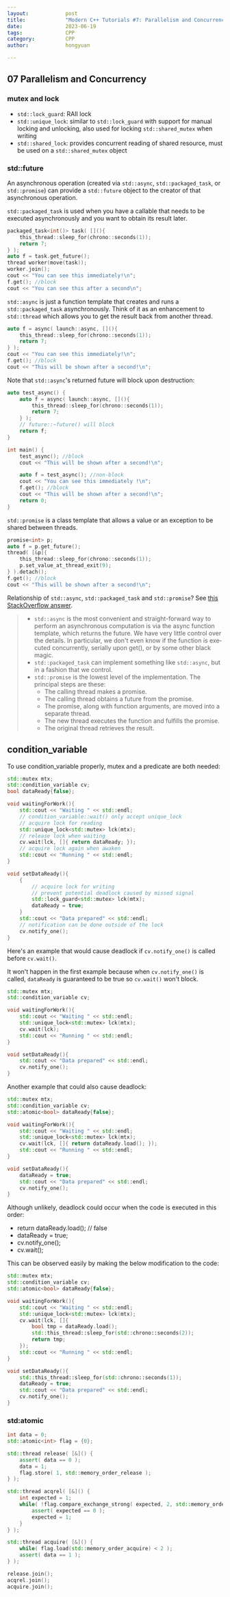 ```yaml
---
layout:            post
title:             "Modern C++ Tutorials #7: Parallelism and Concurrency"
date:              2023-06-19
tags:              CPP
category:          CPP
author:            hongyuan

---
```


## 07 Parallelism and Concurrency

### mutex and lock

* `std::lock_guard`: RAII lock
* `std::unique_lock`: similar to `std::lock_guard` with support for manual locking and unlocking, also used for locking `std::shared_mutex` when writing
* `std::shared_lock`: provides concurrent reading of shared resource, must be used on a `std::shared_mutex` object

### std::future

An asynchronous operation (created via `std::async`, `std::packaged_task`, or `std::promise`) can provide a `std::future` object to the creator of that asynchronous operation.

`std::packaged_task` is used when you have a callable that needs to be executed asynchronously and you want to obtain its result later.

```cpp
packaged_task<int()> task( [](){
    this_thread::sleep_for(chrono::seconds(1)); 
    return 7;
} );
auto f = task.get_future();
thread worker(move(task));
worker.join();
cout << "You can see this immediately!\n";
f.get(); //block
cout << "You can see this after a second\n";
```

`std::async` is just a function template that creates and runs a `std::packaged_task` asynchronously.
Think of it as an enhancement to `std::thread` which allows you to get the result back from another thread.

```cpp
auto f = async( launch::async, [](){
    this_thread::sleep_for(chrono::seconds(1)); 
    return 7;
} );
cout << "You can see this immediately!\n";
f.get(); //block
cout << "This will be shown after a second!\n";
```

Note that `std::async`'s returned future will block upon destruction:

```cpp
auto test_async() {
    auto f = async( launch::async, [](){
        this_thread::sleep_for(chrono::seconds(1)); 
        return 7;
    } );
    // future::~future() will block
    return f;
}

int main() {
    test_async(); //block
    cout << "This will be shown after a second!\n";

    auto f = test_async(); //non-block
    cout << "You can see this immediately !\n";
    f.get(); //block
    cout << "This will be shown after a second!\n";
    return 0;
}
```

`std::promise` is a class template that allows a value or an exception to be shared between threads.

```cpp
promise<int> p;
auto f = p.get_future();
thread( [&p]{ 
    this_thread::sleep_for(chrono::seconds(1)); 
    p.set_value_at_thread_exit(9);
} ).detach();
f.get(); //block
cout << "This will be shown after a second!\n";
```

Relationship of `std::async`, `std::packaged_task` and `std::promise`? See [this StackOverflow answer](https://stackoverflow.com/a/12335206).

> * `std::async` is the most convenient and straight-forward way to perform an asynchronous com­pu­ta­tion is via the async function template, which returns the future. We have very little control over the details. In particular, we don't even know if the function is exe­cu­ted concurrently, serially upon get(), or by some other black magic.
> * `std::packaged_task` can implement something like `std::async`, but in a fashion that we control.
> * `std::promise` is the lowest level of the implementation. The principal steps are these:
>     * The calling thread makes a promise.
>     * The calling thread obtains a future from the promise.
>     * The promise, along with function arguments, are moved into a separate thread.
>     * The new thread executes the function and fulfills the promise.
>     * The original thread retrieves the result.

## condition_variable

To use condition_variable properly, mutex and a predicate are both needed:

```cpp
std::mutex mtx;
std::condition_variable cv; 
bool dataReady{false};

void waitingForWork(){
    std::cout << "Waiting " << std::endl;
    // condition_variable::wait() only accept unique_lock
    // acquire lock for reading
    std::unique_lock<std::mutex> lck(mtx);
    // release lock when waiting
    cv.wait(lck, []{ return dataReady; });
    // acquire lock again when awaken
    std::cout << "Running " << std::endl;
}

void setDataReady(){
    {
        // acquire lock for writing
        // prevent potential deadlock caused by missed signal
        std::lock_guard<std::mutex> lck(mtx);  
        dataReady = true;
    }
    std::cout << "Data prepared" << std::endl;
    // notification can be done outside of the lock
    cv.notify_one();
}
```

Here's an example that would cause deadlock if `cv.notify_one()` is called before `cv.wait()`.

It won't happen in the first example because when `cv.notify_one()` is called, `dataReady` is guaranteed to be true so `cv.wait()` won't block.

```cpp
std::mutex mtx;
std::condition_variable cv;

void waitingForWork(){
    std::cout << "Waiting " << std::endl;
    std::unique_lock<std::mutex> lck(mtx);
    cv.wait(lck);
    std::cout << "Running " << std::endl;
}

void setDataReady(){
    std::cout << "Data prepared" << std::endl;
    cv.notify_one();
}
```

Another example that could also cause deadlock:

```cpp
std::mutex mtx;
std::condition_variable cv;
std::atomic<bool> dataReady{false};

void waitingForWork(){
    std::cout << "Waiting " << std::endl;
    std::unique_lock<std::mutex> lck(mtx);
    cv.wait(lck, []{ return dataReady.load(); });
    std::cout << "Running " << std::endl;
}

void setDataReady(){
    dataReady = true;
    std::cout << "Data prepared" << std::endl;
    cv.notify_one();
}
```

Although unlikely, deadlock could occur when the code is executed in this order:
- return dataReady.load(); // false
- dataReady = true;
- cv.notify_one();
- cv.wait();

This can be observed easily by making the below modification to the code:

```cpp
std::mutex mtx;
std::condition_variable cv;
std::atomic<bool> dataReady{false};

void waitingForWork(){
    std::cout << "Waiting " << std::endl;
    std::unique_lock<std::mutex> lck(mtx);
    cv.wait(lck, []{ 
        bool tmp = dataReady.load();
        std::this_thread::sleep_for(std::chrono::seconds(2)); 
        return tmp;
    });
    std::cout << "Running " << std::endl;
}

void setDataReady(){
    std::this_thread::sleep_for(std::chrono::seconds(1)); 
    dataReady = true;
    std::cout << "Data prepared" << std::endl;
    cv.notify_one();
}
```

### std:atomic

```cpp
int data = 0;
std::atomic<int> flag = {0};

std::thread release( [&]() {
    assert( data == 0 );
    data = 1;
    flag.store( 1, std::memory_order_release );
} );

std::thread acqrel( [&]() {
    int expected = 1;
    while( !flag.compare_exchange_strong( expected, 2, std::memory_order_acq_rel ) ) {
        assert( expected == 0 );
        expected = 1;
    }
} );

std::thread acquire( [&]() {
    while( flag.load(std::memory_order_acquire) < 2 );
    assert( data == 1 );
} );

release.join();
acqrel.join();
acquire.join();
```

